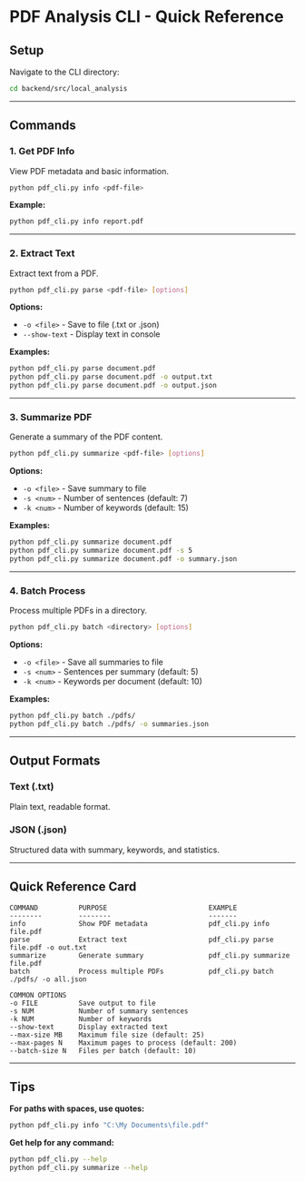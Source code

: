 # PDF Analysis CLI - Quick Reference

## Setup

Navigate to the CLI directory:
```bash
cd backend/src/local_analysis
```

---

## Commands

### 1. Get PDF Info

View PDF metadata and basic information.

```bash
python pdf_cli.py info <pdf-file>
```

**Example:**
```bash
python pdf_cli.py info report.pdf
```

---

### 2. Extract Text

Extract text from a PDF.

```bash
python pdf_cli.py parse <pdf-file> [options]
```

**Options:**
- `-o <file>` - Save to file (.txt or .json)
- `--show-text` - Display text in console

**Examples:**
```bash
python pdf_cli.py parse document.pdf
python pdf_cli.py parse document.pdf -o output.txt
python pdf_cli.py parse document.pdf -o output.json
```

---

### 3. Summarize PDF

Generate a summary of the PDF content.

```bash
python pdf_cli.py summarize <pdf-file> [options]
```

**Options:**
- `-o <file>` - Save summary to file
- `-s <num>` - Number of sentences (default: 7)
- `-k <num>` - Number of keywords (default: 15)

**Examples:**
```bash
python pdf_cli.py summarize document.pdf
python pdf_cli.py summarize document.pdf -s 5
python pdf_cli.py summarize document.pdf -o summary.json
```

---

### 4. Batch Process

Process multiple PDFs in a directory.

```bash
python pdf_cli.py batch <directory> [options]
```

**Options:**
- `-o <file>` - Save all summaries to file
- `-s <num>` - Sentences per summary (default: 5)
- `-k <num>` - Keywords per document (default: 10)

**Examples:**
```bash
python pdf_cli.py batch ./pdfs/
python pdf_cli.py batch ./pdfs/ -o summaries.json
```

---

## Output Formats

### Text (.txt)
Plain text, readable format.

### JSON (.json)
Structured data with summary, keywords, and statistics.

---

## Quick Reference Card

```
COMMAND          PURPOSE                         EXAMPLE
--------         --------                        -------
info             Show PDF metadata               pdf_cli.py info file.pdf
parse            Extract text                    pdf_cli.py parse file.pdf -o out.txt
summarize        Generate summary                pdf_cli.py summarize file.pdf
batch            Process multiple PDFs           pdf_cli.py batch ./pdfs/ -o all.json

COMMON OPTIONS
-o FILE          Save output to file
-s NUM           Number of summary sentences
-k NUM           Number of keywords
--show-text      Display extracted text
--max-size MB    Maximum file size (default: 25)
--max-pages N    Maximum pages to process (default: 200)
--batch-size N   Files per batch (default: 10)
```

---

## Tips

**For paths with spaces, use quotes:**
```bash
python pdf_cli.py info "C:\My Documents\file.pdf"
```

**Get help for any command:**
```bash
python pdf_cli.py --help
python pdf_cli.py summarize --help
```

